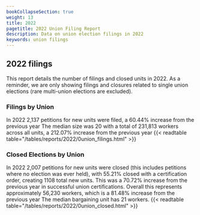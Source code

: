 ```yaml
---
bookCollapseSection: true
weight: 13
title: 2022
pagetitle: 2022 Union Filing Report
description: Data on union election filings in 2022
keywords: union filings
---
```


## 2022 filings

This report details the number of filings and closed units in 2022. As a reminder, we are only showing filings and closures related to single union elections (rare multi-union elections are excluded).

### Filings by Union
In 2022 2,137 petitions for new units were filed, a 60.44% increase from the previous year The median size was 20 with a total of 231,813 workers across all units, a 212.07% increase from the previous year
{{< readtable table="/tables/reports/2022/0union_filings.html" >}}

### Closed Elections by Union
In 2022 2,007 petitions for new units were closed (this includes petitions where no election was ever held), with 55.21% closed with a certification order, creating 1108 total new units. This was a 70.72% increase from the previous year in successful union certifications. Overall this represents approximately 56,230 workers, which is a 81.48% increase from the previous year The median bargaining unit has 21 workers.
{{< readtable table="/tables/reports/2022/0union_closed.html" >}}
